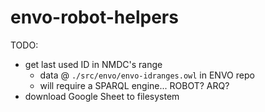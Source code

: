 # envo-robot-helpers

TODO:
- get last used ID in NMDC's range
    - data @ `./src/envo/envo-idranges.owl` in ENVO repo
    - will require a SPARQL engine... ROBOT? ARQ?
- download Google Sheet to filesystem
